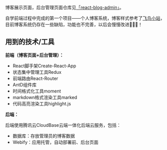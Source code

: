 博客展示页面，后台管理页面仓库见[「react-blog-admin」](https://github.com/lcy-dextry/react_blog_admin)。

自学前端过程中完成的第一个项目——个人博客系统，博客样式参考了[飞鸟小站](https://lzxjack.top/)，目前博客系统仍存在一些缺陷，功能也不完善，以后会慢慢改进💪💪💪！

## 用到的技术/工具

**前端（博客页面+后台管理）：**

- React脚手架Create-React-App
- 状态集中管理工具Redux
- 前端路由React-Router
- AntD组件库
- 时间格式化工具moment
- markdown格式渲染工具marked
- 代码高亮渲染工具highlight.js

**后端：**

后端使用腾讯云CloudBase云端一体化后端云服务，包括：

- 数据库：存放管理员的博客数据
- Webify：应用托管，自动部署前、后台页面

